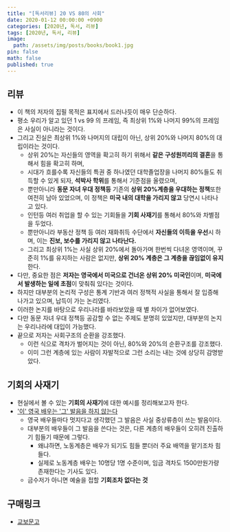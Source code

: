 ```yaml
---
title: "[독서리뷰] 20 VS 80의 사회"
date: 2020-01-12 00:00:00 +0900
categories: [2020년, 독서, 리뷰]
tags: [2020년, 독서, 리뷰]
image:
  path: /assets/img/posts/books/book1.jpg
pin: false
math: false
published: true
---
```


## 리뷰

- 이 책의 저자의 집필 목적은 표지에서 드러나듯이 매우 단순하다.
- 평소 우리가 알고 있던 1 vs 99 의 프레임, 즉 최상위 1%와 나머지 99%의 프레임은 사실이 아니라는 것이다.
- 그리고 진실은 최상위 1%와 나머지의 대립이 아닌, 상위 20%와 나머지 80%의 대립이라는 것이다.
  - 상위 20%는 자신들의 영역을 확고히 하기 위해서 **같은 구성원끼리의 결혼**을 통해서 힘을 확고히 하며,
  - 시대가 흐를수록 자신들의 특권 중 하나였던 대학졸업장을 나머지 80%들도 취득할 수 있게 되자, **석박사 학위**를 통해서 기준점을 올렸으며,
  - 뿐만아니라 **동문 자녀 우대 정책등** 기존의 **상위 20%계층을 우대하는 정책**또한 여전히 남아 있었으며, 이 정책은 **미국 내의 대학을 가리지 않고** 당연시 나타나고 있다.
  - 인턴등 여러 취업을 할 수 있는 기회들을 **기회 사재기**를 통해서 80%와 차별점을 두었다.
  - 뿐만아니라 부동산 정책 등 여러 재화취득 수단에서 **자신들의 이득을 우선**시 하며, 이는 **진보, 보수를 가리지 않고 나타난다.**
  - 그리고 최상위 1%는 사실 상위 20%에서 돌아가며 한번씩 다녀온 영역이며, 꾸준히 1%를 유지하는 사람은 없지만, **상위 20% 계층은 그 계층을 끊임없이 유지**한다.
- 다만, 중요한 점은 **저자는 영국에서 미국으로 건너온 상위 20% 미국인**이며, **미국에서 발생하는 일에 초점**이 맞춰줘 있다는 것이다.
- 하지만 대부분의 논리적 구성은 통계 기반과 여러 정책적 사실을 통해서 잘 입증해 나가고 있으며, 납득이 가는 논리였다.
- 이러한 논지를 바탕으로 우리나라를 바라보았을 때 별 차이가 없어보였다.
- 다만 동문 자녀 우대 정책등 공감할 수 없는 주제도 분명히 있었지만, 대부분의 논지는 우리나라에 대입이 가능했다.
- 끝으로 저자는 사회구조의 순환을 강조했다.
  - 이런 식으로 격차가 벌어지는 것이 아닌, 80%와 20%의 순환구조를 강조했다.
  - 이미 그런 계층에 있는 사람이 자발적으로 그런 소리는 내는 것에 상당히 감명받았다.

## 기회의 사재기

- 현실에서 볼 수 있는 **기회의 사재기**에 대한 예시를 정리해보고자 한다.
- ['이' 영국 배우는 '그' 발음을 하지 않는다](https://www.youtube.com/watch?v=-JtUrKejrpc)
  - 영국 배우들마다 멋지다고 생각했던 그 발음은 사실 중상류층이 쓰는 발음이다.
  - 대부분의 배우들이 그 발음을 쓴다는 것은, 다른 계층의 배우들이 오히려 진출하기 힘들기 때문에 그렇다.
    - 왜냐하면, 노동계층은 배우가 되기도 힘들 뿐더러 주요 배역을 맡기조차 힘들다.
    - 실제로 노동계층 배우는 10명당 1명 수준이며, 임금 격차도 1500만원가량 존재한다는 기사도 있다.
  - 금수저가 아니면 예술을 접할 **기회조차 없다는 것**

## 구매링크

- [교보문고](https://kyobobook.co.kr/product/detailViewKor.laf?mallGb=KOR&ejkGb=KOR&barcode=9788937443589)
